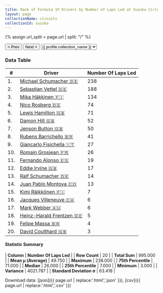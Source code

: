 ```yaml
---
title: Rank of Formula 1® Drivers by Number of Laps Led at Suzuka Circuit
layout: page
collectionName: circuits
collectionId: suzuka
---
```


{% assign url_split = page.url | split: "/" %}
<div id="collection-navigation">
<button onclick="selector.options[selector.selectedIndex-1].value && (window.location = selector.options[selector.selectedIndex-1].value);">&lt; Prev</button>
<button onclick="selector.options[selector.selectedIndex+1].value && (window.location = selector.options[selector.selectedIndex+1].value);">Next &gt;</button>
<select id="selector" onchange="this.options[this.selectedIndex].value && (window.location = this.options[this.selectedIndex].value);">
  {% for collectionId in site.data[page.collectionName].refs %}
    {% if collectionId == page.collectionId %}
      {% assign selected = "selected" %}
    {% else %}
      {% assign selected = "" %}
    {% endif %}
    {% assign profile = site.data[page.collectionName][collectionId].profile %}
    <option value="/f1/{{ page.collectionName }}/{{ collectionId }}/{{ url_split[4] }}" {{ selected }}>{{ profile.collection_name }}</option>
  {% endfor %}
</select>
</div>

<canvas id="chart" width="400" height="180"></canvas>
<script>
var data = {
    "datasets": [
        {
            "backgroundColor": [
                "#9C8E8D",
                "#9C8E8D",
                "#9C8E8D",
                "#9C8E8D",
                "#9C8E8D",
                "#9C8E8D",
                "#9C8E8D",
                "#9C8E8D",
                "#9C8E8D",
                "#9C8E8D",
                "#9C8E8D",
                "#9C8E8D",
                "#9C8E8D",
                "#9C8E8D",
                "#9C8E8D",
                "#9C8E8D",
                "#9C8E8D",
                "#9C8E8D",
                "#9C8E8D",
                "#9C8E8D"
            ],
            "borderColor": [
                "#1D181E",
                "#1D181E",
                "#1D181E",
                "#1D181E",
                "#1D181E",
                "#1D181E",
                "#1D181E",
                "#1D181E",
                "#1D181E",
                "#1D181E",
                "#1D181E",
                "#1D181E",
                "#1D181E",
                "#1D181E",
                "#1D181E",
                "#1D181E",
                "#1D181E",
                "#1D181E",
                "#1D181E",
                "#1D181E"
            ],
            "borderWidth": 1,
            "data": [
                238.0,
                188.0,
                134.0,
                74.0,
                71.0,
                52.0,
                50.0,
                41.0,
                27.0,
                26.0,
                19.0,
                17.0,
                14.0,
                13.0,
                7.0,
                6.0,
                6.0,
                5.0,
                4.0,
                3.0
            ],
            "label": "Number Of Laps Led"
        }
    ],
    "labels": [
        "Michael Schumacher",
        "Sebastian Vettel",
        "Mika Häkkinen",
        "Nico Rosberg",
        "Lewis Hamilton",
        "Damon Hill",
        "Jenson Button",
        "Rubens Barrichello",
        "Giancarlo Fisichella",
        "Romain Grosjean",
        "Fernando Alonso",
        "Eddie Irvine",
        "Ralf Schumacher",
        "Juan Pablo Montoya",
        "Kimi Räikkönen",
        "Jacques Villeneuve",
        "Mark Webber",
        "Heinz-Harald Frentzen",
        "Felipe Massa",
        "David Coulthard"
    ]
};
var options = {
  legend: {
    display: false
  },
  scales: {
    xAxes: [{
      ticks: {
        beginAtZero: true,
        maxRotation: 180,
        display: window.innerWidth > 800
      }
    }],
    yAxes: [{
      ticks: {
        beginAtZero: true
      }
    }]
  },
  onResize: function(chart, size) {
    chart.options.scales.xAxes[0].ticks.display = size.width > 800;
  }
};
var chart = new Chart("chart", {
    data: data,
    type: 'bar',
    options: options
});
</script>



### Data Table

| # | Driver | Number Of Laps Led |
|--|--|--|
| 1. | [Michael Schumacher 🇩🇪](/f1/drivers/michael_schumacher) | 238 |
| 2. | [Sebastian Vettel 🇩🇪](/f1/drivers/vettel) | 188 |
| 3. | [Mika Häkkinen 🇫🇮](/f1/drivers/hakkinen) | 134 |
| 4. | [Nico Rosberg 🇩🇪](/f1/drivers/rosberg) | 74 |
| 5. | [Lewis Hamilton 🇬🇧](/f1/drivers/hamilton) | 71 |
| 6. | [Damon Hill 🇬🇧](/f1/drivers/damon_hill) | 52 |
| 7. | [Jenson Button 🇬🇧](/f1/drivers/button) | 50 |
| 8. | [Rubens Barrichello 🇧🇷](/f1/drivers/barrichello) | 41 |
| 9. | [Giancarlo Fisichella 🇮🇹](/f1/drivers/fisichella) | 27 |
| 10. | [Romain Grosjean 🇫🇷](/f1/drivers/grosjean) | 26 |
| 11. | [Fernando Alonso 🇪🇸](/f1/drivers/alonso) | 19 |
| 12. | [Eddie Irvine 🇬🇧](/f1/drivers/irvine) | 17 |
| 13. | [Ralf Schumacher 🇩🇪](/f1/drivers/ralf_schumacher) | 14 |
| 14. | [Juan Pablo Montoya 🇨🇴](/f1/drivers/montoya) | 13 |
| 15. | [Kimi Räikkönen 🇫🇮](/f1/drivers/raikkonen) | 7 |
| 16. | [Jacques Villeneuve 🇨🇦](/f1/drivers/villeneuve) | 6 |
| 17. | [Mark Webber 🇦🇺](/f1/drivers/webber) | 6 |
| 18. | [Heinz-Harald Frentzen 🇩🇪](/f1/drivers/frentzen) | 5 |
| 19. | [Felipe Massa 🇧🇷](/f1/drivers/massa) | 4 |
| 20. | [David Coulthard 🇬🇧](/f1/drivers/coulthard) | 3 |

#### Statistic Summary

| **Column** | **Number Of Laps Led** |
| **Row Count** | 20 |
| **Total Sum** | 995.000 |
| **Mean μ (Average)** | 49.750 |
| **Maximum** | 238.000 |
| **75th Percentile** | 71.000 |
| **Median** | 26.000 |
| **25th Percentile** | 7.000 |
| **Minimum** | 3.000 |
| **Variance** | 4021.787 |
| **Standard Deviation σ** | 63.418 |

Download data: [json]({{ page.url | replace:'.html','.json' }}), [csv]({{ page.url | replace:'.html','.csv' }})
